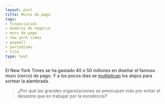 ```yaml
---
layout: post
title: Muros de pago
tags:
- financiación
- modelos de negocio
- muro de pago
- new york times
- paywall
- periodismo
- Cita
type: text
---
```

El New York Times se ha gastado 40 o 50 millones en diseñar el famoso muro (cerco) de pago. Y a los pocos días se [multiplican](http://wesbos.com/remove-new-york-times-paywall-css/ "Wesbos") los atajos para sortear la alambrada. 

> ¿Por qué las grandes organizaciones se preocupan más por evitar el desastre que en trabajar por la excelencia?

